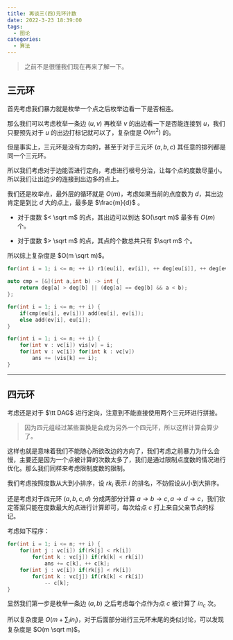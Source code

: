 ```yaml
---
title: 再谈三(四)元环计数
date: 2022-3-23 18:39:00
tags:
  - 图论
categories:
  - 算法
---
```


> 之前不是很懂我们现在再来了解一下。

## 三元环

首先考虑我们暴力就是枚举一个点之后枚举边看一下是否相连。

那么我们可以考虑枚举一条边 $(u, v)$ 再枚举 $v$ 的出边看一下是否能连接到 $u$，我们只要预先对于 $u$ 的出边打标记就可以了，复杂度是 $O(m ^ 2)$ 的。

但是事实上，三元环是没有方向的，甚至于对于三元环 $(a, b, c)$ 其任意的排列都是同一个三元环。

所以我们考虑对于边能否进行定向，考虑进行根号分治，让每个点的度数尽量小。所以我们让出边少的连接到出边多的点上。

我们还是枚举点，最外层的循环就是 $O(m)$，考虑如果当前的点度数为 $d$，其出边肯定是到比 $d$ 大的点上，最多是 $\frac{m}{d}$ 。

- 对于度数 $< \sqrt m$ 的点，其出边可以到达 $O(\sqrt m)$ 最多有 $O(m)$ 个。

- 对于度数 $> \sqrt m$ 的点，其点的个数总共只有 $\sqrt m$ 个。

所以综上复杂度是 $O(m \sqrt m)$。

```cpp
for(int i = 1; i <= m; ++ i) r1(eu[i], ev[i]), ++ deg[eu[i]], ++ deg[ev[i]];

auto cmp = [&](int a,int b) -> int {
	return deg[a] > deg[b] || (deg[a] == deg[b] && a < b);
};

for(int i = 1; i <= m; ++ i) {
    if(cmp(eu[i], ev[i])) add(eu[i], ev[i]);
    else add(ev[i], eu[i]);
}

for(int i = 1; i <= n; ++ i) {
    for(int v : vc[i]) vis[v] = i;
    for(int v : vc[i]) for(int k : vc[v]) 
        ans += (vis[k] == i);
}

```

---

## 四元环

考虑还是对于 $\tt DAG$ 进行定向，注意到不能直接使用两个三元环进行拼接。

> 因为四元组经过某些置换是会成为另外一个四元环，所以这样计算会算少了。

这样也就是意味着我们不能随心所欲改边的方向了，我们考虑之前暴力为什么会慢，主要还是因为一个点被计算的次数太多了，我们是通过限制点度数的情况进行优化。那么我们同样来考虑限制度数的限制。

我们考虑按照度数从大到小排序，设 $rk_i$ 表示 $i$ 的排名，不妨假设从小到大排序。

还是考虑对于四元环 $(a, b, c, d)$ 分成两部分计算 $a \to b \to c, a \to d \to c$，我们钦定答案只能在度数最大的点进行计算即可，每次给点 $c$ 打上来自父亲节点的标记。

考虑如下程序：

```cpp
for(int i = 1; i <= n; ++ i) {
    for(int j : vc[i]) if(rk[j] < rk[i])
        for(int k : vc[j]) if(rk[k] < rk[i])
            ans += c[k], ++ c[k];
    for(int j : vc[i]) if(rk[j] < rk[i])
        for(int k : vc[j]) if(rk[k] < rk[i])
            -- c[k];
}
```

显然我们第一步是枚举一条边 $(a, b)$ 之后考虑每个点作为点 $c$ 被计算了 $in_c$ 次。

所以复杂度是 $O(m + \sum_i in_i)$，对于后面部分进行三元环末尾的类似讨论，可以发现复杂度是 $O(m \sqrt m)$。



